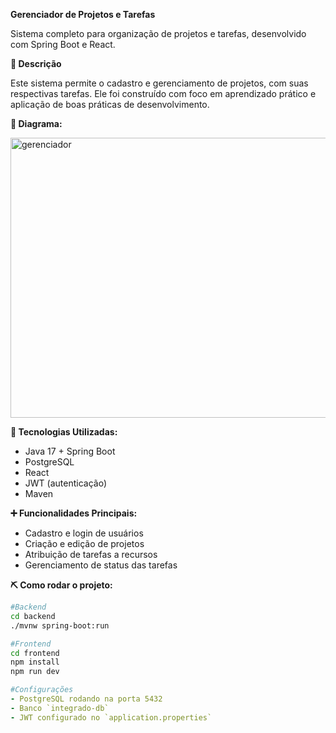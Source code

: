 **Gerenciador de Projetos e Tarefas**

Sistema completo para organização de projetos e tarefas, desenvolvido com Spring Boot e React.

**📌 Descrição**

Este sistema permite o cadastro e gerenciamento de projetos, com suas respectivas tarefas. Ele foi construído com foco em aprendizado prático e aplicação de boas práticas de desenvolvimento.

**💬 Diagrama:**

<img width="600" height="448" alt="gerenciador" src="https://github.com/user-attachments/assets/25dac5ef-c3c9-4d48-a49c-eddc2791e0d3" /><br>

**🚀 Tecnologias Utilizadas:**

- Java 17 + Spring Boot
- PostgreSQL
- React
- JWT (autenticação)
- Maven

**➕ Funcionalidades Principais:**

- Cadastro e login de usuários
- Criação e edição de projetos
- Atribuição de tarefas a recursos
- Gerenciamento de status das tarefas

**⛏️ Como rodar o projeto:**
```bash
#Backend
cd backend
./mvnw spring-boot:run
```
```bash
#Frontend
cd frontend
npm install
npm run dev
```
```yaml
#Configurações
- PostgreSQL rodando na porta 5432
- Banco `integrado-db`
- JWT configurado no `application.properties`
```




